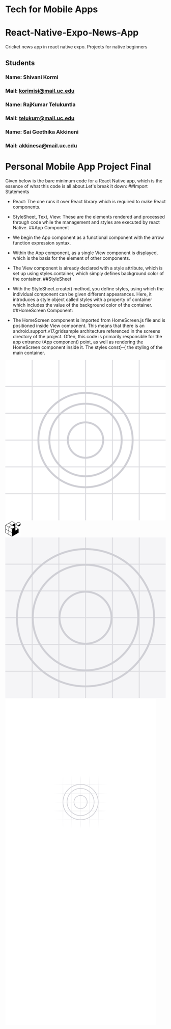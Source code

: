 # Tech for Mobile Apps
# React-Native-Expo-News-App
Cricket news app in react native expo. Projects for native beginners
## Students
### Name: Shivani Kormi
### Mail: korimisi@mail.uc.edu
### Name: RajKumar Telukuntla
### Mail: telukurr@mail.uc.edu
### Name: Sai Geethika Akkineni
### Mail: akkinesa@mail.uc.edu


# Personal Mobile App Project Final
Given below is the bare minimum code for a React Native app, which is the essence of what this code is all about.Let's break it down:
##Import Statements

- React: The one runs it over React library which is required to make React components.

- StyleSheet, Text, View: These are the elements rendered and processed through code while the management and styles are executed by react Native.
##App Component
- We begin the App component as a functional component with the arrow function expression syntax.
- Within the App component, as a single View component is displayed, which is the basis for the element of other components.
- The View component is already declared with a style attribute, which is set up using styles.container, which simply defines background color of the container.
##StyleSheet
- With the StyleSheet.create() method, you define styles, using which the individual component can be given different appearances. Here, it introduces a style object called styles with a property of container which includes the value of the background color of the container.
##HomeScreen Component:
- The HomeScreen component is imported from HomeScreen.js file and is positioned inside View component. This means that there is an android.support.v17.gridsample architecture referenced in the screens directory of the project.
Often, this code is primarily responsible for the app entrance (App component) point, as well as rendering the HomeScreen component inside it. The styles const}-{ the styling of the main container.

![Adative Icon](assets/adaptive-icon.png)
![Icon showing favorites](assets/favicon.png)
![The intial icon](assets/icon.png)
![Splash](assets/splash.png)
